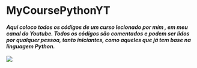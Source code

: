 # MyCoursePythonYT
**_Aqui coloco todos os códigos de um curso lecionado por mim , em meu canal do Youtube.
Todos os códigos são comentados e podem ser lidos por qualquer pessoa, tanto iniciantes, como aqueles que já tem base na linguagem Python._**
<br>
<br>
![](https://media1.giphy.com/media/RbDKaczqWovIugyJmW/giphy.gif?cid=ecf05e4709kz22ubkg3eg58qyn0082435fbdu0y6wjkqz8jc&rid=giphy.gif&ct=g)
